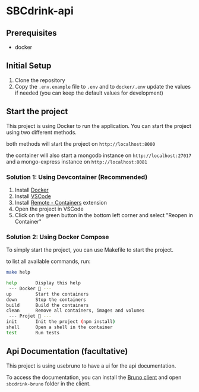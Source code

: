 # SBCdrink-api

## Prerequisites

- docker

## Initial Setup

1. Clone the repository
2. Copy the `.env.example` file to `.env` and to `docker/.env` update the values if needed (you can keep the default values for development)

## Start the project

This project is using Docker to run the application. You can start the project using two different methods.

both methods will start the project on `http://localhost:8000`

the container will also start a mongodb instance on `http://localhost:27017` and a mongo-express instance on `http://localhost:8081`

### Solution 1: Using Devcontainer (Recommended)

1. Install [Docker](https://www.docker.com/products/docker-desktop)
2. Install [VSCode](https://code.visualstudio.com/)
3. Install [Remote - Containers](https://marketplace.visualstudio.com/items?itemName=ms-vscode-remote.remote-containers) extension
4. Open the project in VSCode
5. Click on the green button in the bottom left corner and select "Reopen in Container"

### Solution 2: Using Docker Compose

To simply start the project, you can use Makefile to start the project.

to list all available commands, run:

```bash
make help

help       Display this help
 --- Docker 🐳 --- 
up         Start the containers
down       Stop the containers
build      Build the containers
clean      Remove all containers, images and volumes
 --- Projet 🐸 --- 
init       Init the project (npm install)
shell      Open a shell in the container
test       Run tests
```

## Api Documentation (facultative)

This project is using usebruno to have a ui for the api documentation.

To access the documentation, you can install the [Bruno client](`https://github.com/usebruno/bruno`) and open `sbcdrink-bruno` folder in the client.
